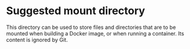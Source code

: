 # Suggested mount directory

This directory can be used to store files and directories that are to be mounted
when building a Docker image, or when running a container. Its content is
ignored by Git.
